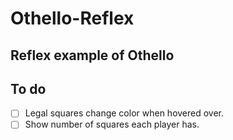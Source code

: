 Othello-Reflex
==============

Reflex example of Othello
---------------------------------
To do
-----
- [ ] Legal squares change color when hovered over.
- [ ] Show number of squares each player has.
